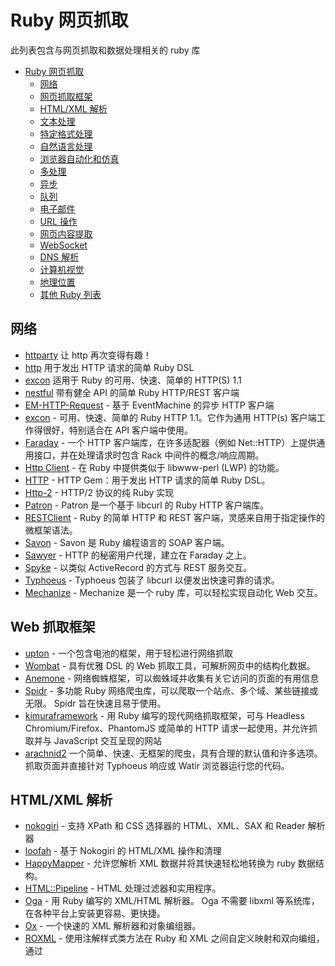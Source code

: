 # Ruby 网页抓取

此列表包含与网页抓取和数据处理相关的 ruby​​ 库

- [Ruby 网页抓取](#ruby-web-scraping)
  - [网络](#network)
  - [网页抓取框架](#web-scraping-frameworks)
  - [HTML/XML 解析](#htmlxml-解析)
  - [文本处理](#text-processing)
  - [特定格式处理](#specific-formats-processing)
  - [自然语言处理](#natural-language-processing)
  - [浏览器自动化和仿真](#browser-automation-and-emulation)
  - [多处理](#multiprocessing)
  - [异步](#异步)
  - [队列](#queue)
  - [电子邮件](#email)
  - [URL 操作](#url-manipulation)
  - [网页内容提取](#web-content-extracting)
  - [WebSocket](#websocket)
  - [DNS 解析](#dns-resolving)
  - [计算机视觉](#computer-vision)
  - [地理位置](#geolocation)
  - [其他 Ruby 列表](#other-Ruby-lists)

## 网络

- [httparty](https://github.com/jnunemaker/httparty) 让 http 再次变得有趣！
- [http](https://github.com/tarcieri/http) 用于发出 HTTP 请求的简单 Ruby DSL
- [excon](https://github.com/excon/excon) 适用于 Ruby 的可用、快速、简单的 HTTP(S) 1.1
- [nestful](https://github.com/maccman/nestful) 带有健全 API 的简单 Ruby HTTP/REST 客户端
- [EM-HTTP-Request](https://github.com/igrigorik/em-http-request) - 基于 EventMachine 的异步 HTTP 客户端
- [excon](https://github.com/excon/excon) - 可用、快速、简单的 Ruby HTTP 1.1。它作为通用 HTTP(s) 客户端工作得很好，特别适合在 API 客户端中使用。
- [Faraday](https://github.com/lostisland/faraday) - 一个 HTTP 客户端库，在许多适配器（例如 Net::HTTP）上提供通用接口，并在处理请求时包含 Rack 中间件的概念/响应周期。
- [Http Client](https://github.com/nahi/httpclient) - 在 Ruby 中提供类似于 libwww-perl (LWP) 的功能。
- [HTTP](https://github.com/httprb/http.rb) - HTTP Gem：用于发出 HTTP 请求的简单 Ruby DSL。
- [Http-2](https://github.com/igrigorik/http-2) - HTTP/2 协议的纯 Ruby 实现
- [Patron](https://github.com/toland/patron) - Patron 是一个基于 libcurl 的 Ruby HTTP 客户端库。
- [RESTClient](https://github.com/rest-client/rest-client) - Ruby 的简单 HTTP 和 REST 客户端，灵感来自用于指定操作的微框架语法。
- [Savon](https://github.com/savonrb/savon) - Savon 是 Ruby 编程语言的 SOAP 客户端。
- [Sawyer](https://github.com/lostisland/sawyer) - HTTP 的秘密用户代理，建立在 Faraday 之上。
- [Spyke](https://github.com/balvig/spyke) - 以类似 ActiveRecord 的方式与 REST 服务交互。
- [Typhoeus](https://github.com/typhoeus/typhoeus) - Typhoeus 包装了 libcurl 以便发出快速可靠的请求。
- [Mechanize](https://github.com/sparklemotion/mechanize) - Mechanize 是一个 ruby​​ 库，可以轻松实现自动化 Web 交互。

## Web 抓取框架

- [upton](https://github.com/propublica/upton) - 一个包含电池的框架，用于轻松进行网络抓取
- [Wombat](https://github.com/felipecsl/wombat) - 具有优雅 DSL 的 Web 抓取工具，可解析网页中的结构化数据。
- [Anemone](https://github.com/chriskite/anemone) - 网络蜘蛛框架，可以蜘蛛域并收集有关它访问的页面的有用信息
- [Spidr](https://github.com/postmodern/spidr) - 多功能 Ruby 网络爬虫库，可以爬取一个站点、多个域、某些链接或无限。 Spidr 旨在快速且易于使用。
- [kimuraframework](https://github.com/vifreefly/kimuraframework) - 用 Ruby 编写的现代网络抓取框架，可与 Headless Chromium/Firefox、PhantomJS 或简单的 HTTP 请求一起使用，并允许抓取并与 JavaScript 交互呈现的网站
- [arachnid2](https://github.com/samnissen/arachnid2) 一个简单、快速、无框架的爬虫，具有合理的默认值和许多选项。抓取页面并直接针对 Typhoeus 响应或 Watir 浏览器运行您的代码。

## HTML/XML 解析

- [nokogiri](https://github.com/sparklemotion/nokogiri) - 支持 XPath 和 CSS 选择器的 HTML、XML、SAX 和 Reader 解析器
- [loofah](https://github.com/flavorjones/loofah) - 基于 Nokogiri 的 HTML/XML 操作和清理
- [HappyMapper](https://github.com/dam5s/happymapper) - 允许您解析 XML 数据并将其快速轻松地转换为 ruby​​ 数据结构。
- [HTML::Pipeline](https://github.com/jch/html-pipeline) - HTML 处理过滤器和实用程序。
- [Oga](https://github.com/YorickPeterse/oga) - 用 Ruby 编写的 XML/HTML 解析器。 Oga 不需要 libxml 等系统库，在各种平台上安装更容易、更快捷。
- [Ox](https://github.com/ohler55/ox) - 一个快速的 XML 解析器和对象编组器。
- [ROXML](https://github.com/Empact/roxml) - 使用注解样式类方法在 Ruby 和 XML 之间自定义映射和双向编组，通过
